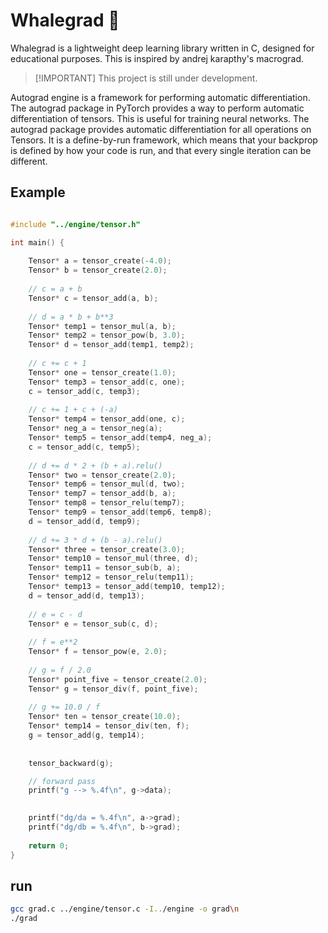 # Whalegrad 🐳

Whalegrad is a lightweight deep learning library written in C, designed for educational purposes.
This is inspired by andrej karapthy's macrograd.

> [!IMPORTANT] This project is still under development.

Autograd engine is a framework for performing automatic differentiation. 
The autograd package in PyTorch provides a way to perform automatic differentiation of tensors. 
This is useful for training neural networks. 
The autograd package provides automatic differentiation for all operations on Tensors. 
It is a define-by-run framework, which means that your backprop is defined by how your code is run, 
and that every single iteration can be different.

## Example 

```c

#include "../engine/tensor.h"

int main() {
    
    Tensor* a = tensor_create(-4.0);
    Tensor* b = tensor_create(2.0);
    
    // c = a + b
    Tensor* c = tensor_add(a, b);
    
    // d = a * b + b**3
    Tensor* temp1 = tensor_mul(a, b);
    Tensor* temp2 = tensor_pow(b, 3.0);
    Tensor* d = tensor_add(temp1, temp2);
    
    // c += c + 1
    Tensor* one = tensor_create(1.0);
    Tensor* temp3 = tensor_add(c, one);
    c = tensor_add(c, temp3);
    
    // c += 1 + c + (-a)
    Tensor* temp4 = tensor_add(one, c);
    Tensor* neg_a = tensor_neg(a);
    Tensor* temp5 = tensor_add(temp4, neg_a);
    c = tensor_add(c, temp5);
    
    // d += d * 2 + (b + a).relu()
    Tensor* two = tensor_create(2.0);
    Tensor* temp6 = tensor_mul(d, two);
    Tensor* temp7 = tensor_add(b, a);
    Tensor* temp8 = tensor_relu(temp7);
    Tensor* temp9 = tensor_add(temp6, temp8);
    d = tensor_add(d, temp9);
    
    // d += 3 * d + (b - a).relu()
    Tensor* three = tensor_create(3.0);
    Tensor* temp10 = tensor_mul(three, d);
    Tensor* temp11 = tensor_sub(b, a);
    Tensor* temp12 = tensor_relu(temp11);
    Tensor* temp13 = tensor_add(temp10, temp12);
    d = tensor_add(d, temp13);
    
    // e = c - d
    Tensor* e = tensor_sub(c, d);
    
    // f = e**2
    Tensor* f = tensor_pow(e, 2.0);
    
    // g = f / 2.0
    Tensor* point_five = tensor_create(2.0);
    Tensor* g = tensor_div(f, point_five);
    
    // g += 10.0 / f
    Tensor* ten = tensor_create(10.0);
    Tensor* temp14 = tensor_div(ten, f);
    g = tensor_add(g, temp14);
    
    
    tensor_backward(g);

    // forward pass
    printf("g --> %.4f\n", g->data);
    

    printf("dg/da = %.4f\n", a->grad);
    printf("dg/db = %.4f\n", b->grad);
    
    return 0;
}

```

## run 

```bash
gcc grad.c ../engine/tensor.c -I../engine -o grad\n
./grad
```

